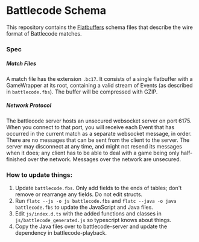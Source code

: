 # Battlecode Schema
This repository contains the [Flatbuffers](https://google.github.io/flatbuffers/) schema files that describe the wire format of Battlecode matches.

### Spec

##### Match Files
A match file has the extension `.bc17`. It consists of a single flatbuffer with a GameWrapper at its root, containing a valid stream of Events (as described in `battlecode.fbs`). The buffer will be compressed with GZIP.

##### Network Protocol
The battlecode server hosts an unsecured websocket server on port 6175. When you connect to that port, you will receive each Event that has occurred in the current match as a separate websocket message, in order. There are no messages that can be sent from the client to the server. The server may disconnect at any time, and might not resend its messages when it does; any client has to be able to deal with a game being only half-finished over the network. Messages over the network are unsecured.

### How to update things:
1. Update `battlecode.fbs`. Only add fields to the ends of tables; don't remove or rearrange any fields. Do not edit structs.
2. Run `flatc --js -o js battlecode.fbs` and `flatc --java -o java battlecode.fbs` to update the JavaScript and Java files.
3. Edit `js/index.d.ts` with the added functions and classes in `js/battlecode_generated.js` so typescript knows about things.
4. Copy the Java files over to battlecode-server and update the dependency in battlecode-playback.
